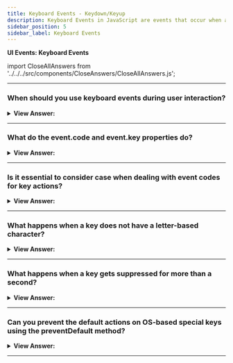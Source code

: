 ```yaml
---
title: Keyboard Events - Keydown/Keyup
description: Keyboard Events in JavaScript are events that occur when a user interacts with a keyboard. They are triggered by the user's keyboard. - JavaScript Interview Questions & Answers
sidebar_position: 5
sidebar_label: Keyboard Events
---
```


**UI Events: Keyboard Events**

import CloseAllAnswers from '../../../src/components/CloseAnswers/CloseAllAnswers.js';

<CloseAllAnswers />

---

### When should you use keyboard events during user interaction?

<details>
  <summary><strong>View Answer:</strong></summary>
  <div>
  <div><strong>Interview Response:</strong> When we wish to manage keyboard operations, we should utilize keyboard events (virtual keyboard also counts). For example, when there is a response to arrow keys Up and Down or hotkeys (including combinations of keys).
    </div>
  </div>
</details>

---

### What do the event.code and event.key properties do?

<details>
  <summary><strong>View Answer:</strong></summary>
  <div>
  <div><strong>Interview Response:</strong> The character gets obtained using the event object's key property, whereas the "physical key code" gets obtained using the event object's code property.<br/>For example, the same key Z can be pushed with and without Shift. This behavior results in two distinct characters: lowercase z and uppercase Z.
    </div><br />

| **Key** | **event.key** | **event.code** |
| :------ | :------------ | :------------- |
| Z       | z (lowercase) | KeyZ           |
| Shift+Z | Z (uppercase) | KeyZ           |

  </div>
</details>

---

### Is it essential to consider case when dealing with event codes for key actions?

<details>
  <summary><strong>View Answer:</strong></summary>
  <div>
  <div><strong>Interview Response:</strong> Yes, the case is critical, and all event codes must utilize the Pascal case to obtain the correct return value; otherwise, they fail. Please avoid misspellings: it is KeyZ, not keyZ. The check-like event.code=="keyZ" won’t function since the initial letter of "Key" must get capitalized.
    </div>
  </div>
</details>

---

### What happens when a key does not have a letter-based character?

<details>
  <summary><strong>View Answer:</strong></summary>
  <div>
  <div><strong>Interview Response:</strong> Shift, F1, and other special keys. Event.key is roughly equivalent to event.code for such keys. Please keep in mind that event.code defines which key gets pushed. For example, most keyboards include two Shift keys: one on the left and one on the right. The event.code informs us which one was pushed, whereas the event.key determines the "meaning" of the key: what it is (a "Shift").
    </div><br />

Example:

| **Key**   | **event.key** | **event.code**          |
| :-------- | :------------ | :---------------------- |
| F1        | F1            | F1                      |
| Backspace | Backspace     | Backspace               |
| Shift     | Shift         | ShiftRight or ShiftLeft |

  </div>
</details>

---

### What happens when a key gets suppressed for more than a second?

<details>
  <summary><strong>View Answer:</strong></summary>
  <div>
  <div><strong>Interview Response:</strong> If a key gets held down over an extended time, it begins to "auto-repeat": the keydown triggers repeatedly, and when the key is released, we eventually receive keyup. As a result, having numerous keydowns and a single keyup is rather usual. The event object's event.repeat attribute gets set to true for events triggered by auto-repeat.
    </div>
  </div>
</details>

---

### Can you prevent the default actions on OS-based special keys using the preventDefault method?

<details>
  <summary><strong>View Answer:</strong></summary>
  <div>
  <div><strong>Interview Response:</strong> No, except for OS-based special keys, preventing the default action on keydown cancels most of them. On Windows, for example, Alt+F4 dismisses the current browser window. And there is no way to halt it by disabling JavaScript's default action. Any activity outside of the browser's scope, such as shutting the browser window, is not captured by the browser, and it gets classified as an OS-level event.
    </div>
  </div>
</details>

---
